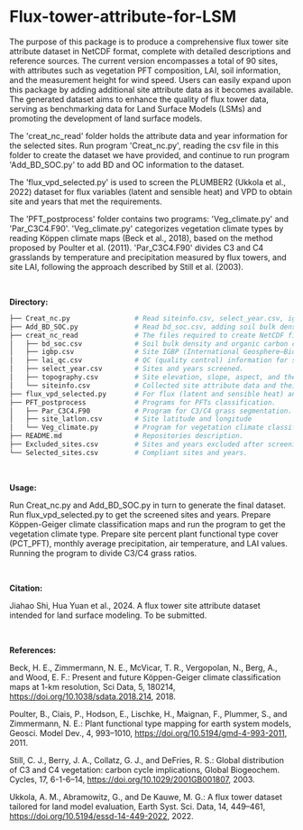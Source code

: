 # Flux-tower-attribute-for-LSM


The purpose of this package is to produce a comprehensive flux tower site attribute dataset in NetCDF format, complete with detailed descriptions and reference sources. The current version encompasses a total of 90 sites, with attributes such as vegetation PFT composition, LAI, soil information, and the measurement height for wind speed. Users can easily expand upon this package by adding additional site attribute data as it becomes available. The generated dataset aims to enhance the quality of flux tower data, serving as benchmarking data for Land Surface Models (LSMs) and promoting the development of land surface models.

The 'creat_nc_read' folder holds the attribute data and year information for the selected sites. Run program 'Creat_nc.py', reading the csv file in this folder to create the dataset we have provided, and continue to run program 'Add_BD_SOC.py' to add BD and OC information to the dataset.

The 'flux_vpd_selected.py' is used to screen the PLUMBER2 (Ukkola et al., 2022) dataset for flux variables (latent and sensible heat) and VPD to obtain site and years that met the requirements.

The 'PFT_postprocess' folder contains two programs: 'Veg_climate.py' and 'Par_C3C4.F90'. 'Veg_climate.py' categorizes vegetation climate types by reading Köppen climate maps (Beck et al., 2018), based on the method proposed by Poulter et al. (2011). 'Par_C3C4.F90' divides C3 and C4 grasslands by temperature and precipitation measured by flux towers, and site LAI, following the approach described by Still et al. (2003).


<br>

**Directory:**
```bash
├── Creat_nc.py                # Read siteinfo.csv, select_year.csv, igbp.csv and lai_qc.csv files to create NetCDF files.
├── Add_BD_SOC.py              # Read bd_soc.csv, adding soil bulk density and organic carbon concentration data to the NetCDF files.
├── creat_nc_read              # The files required to create NetCDF files. 
│   ├── bd_soc.csv             # Soil bulk density and organic carbon concentration, and their reference sources.
│   ├── igbp.csv               # Site IGBP (International Geosphere–Biosphere Programme) classifications. 
│   ├── lai_qc.csv             # QC (quality control) information for site LAI. 
│   ├── select_year.csv        # Sites and years screened.
│   ├── topography.csv         # Site elevation, slope, aspect, and their reference sources.
│   └── siteinfo.csv           # Collected site attribute data and their reference sources.
├── flux_vpd_selected.py       # For flux (latent and sensible heat) and VPD (vapor pressure deficit) screening.
├── PFT_postprocess            # Programs for PFTs classification. 
│   ├── Par_C3C4.F90           # Program for C3/C4 grass segmentation.
│   ├── site_latlon.csv        # Site latitude and longitude
│   └── Veg_climate.py         # Program for vegetation climate classification.
├── README.md                  # Repositories description.
├── Excluded_sites.csv         # Sites and years excluded after screening and the reasons. 
└── Selected_sites.csv         # Compliant sites and years. 
```

<br>

**Usage:** 

Run Creat_nc.py and Add_BD_SOC.py in turn to generate the final dataset.
Run flux_vpd_selected.py to get the screened sites and years.
Prepare Köppen-Geiger climate classification maps and run the program to get the vegetation climate type.
Prepare site percent plant functional type cover (PCT_PFT), monthly average precipitation, air temperature, and LAI values. Running the program to divide C3/C4 grass ratios.

<br>

**Citation:**

Jiahao Shi, Hua Yuan et al., 2024. A flux tower site attribute dataset intended for land surface modeling. To be submitted.

<br>

**References:**

Beck, H. E., Zimmermann, N. E., McVicar, T. R., Vergopolan, N., Berg, A., and Wood, E. F.: Present and future Köppen-Geiger climate classification maps at 1-km resolution, Sci Data, 5, 180214, https://doi.org/10.1038/sdata.2018.214, 2018.

Poulter, B., Ciais, P., Hodson, E., Lischke, H., Maignan, F., Plummer, S., and Zimmermann, N. E.: Plant functional type mapping for earth system models, Geosci. Model Dev., 4, 993–1010, https://doi.org/10.5194/gmd-4-993-2011, 2011.

Still, C. J., Berry, J. A., Collatz, G. J., and DeFries, R. S.: Global distribution of C3 and C4 vegetation: carbon cycle implications, Global Biogeochem. Cycles, 17, 6-1-6–14, https://doi.org/10.1029/2001GB001807, 2003.

Ukkola, A. M., Abramowitz, G., and De Kauwe, M. G.: A flux tower dataset tailored for land model evaluation, Earth Syst. Sci. Data, 14, 449–461, https://doi.org/10.5194/essd-14-449-2022, 2022.
